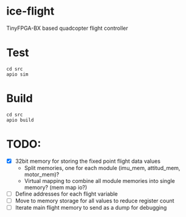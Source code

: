 # ice-flight
TinyFPGA-BX based quadcopter flight controller

# Test
```
cd src
apio sim
```

# Build
```
cd src
apio build
```


# TODO:
  - [x] 32bit memory for storing the fixed point flight data values
    * Split memories, one for each module (imu_mem, attitud_mem, motor_mem)?
    * Virtual mapping to combine all module memories into single memory? (mem map io?)
  - [ ] Define addresses for each flight variable
  - [ ] Move to memory storage for all values to reduce register count
  - [ ] Iterate main flight memory to send as a dump for debugging
